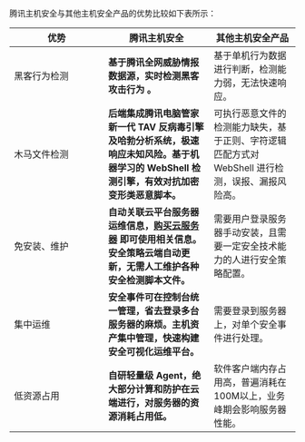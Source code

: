 腾讯主机安全与其他主机安全产品的优势比较如下表所示：

<style>
table th:first-of-type {
    width: 150px;
}
</style>



| 优势         | 腾讯主机安全                                       | 其他主机安全产品                                             |
| ------------ | ------------------------------------------------------------ | ------------------------------------------------------------ |
| 黑客行为检测 | **基于腾讯全网威胁情报数据源，实时检测黑客攻击行为 。**      | 基于单机行为数据进行判断，检测能力弱，无法快速响应。         |
| 木马文件检测 | **后端集成腾讯电脑管家新一代 TAV 反病毒引擎及哈勃分析系统，极速响应未知风险。基于机器学习的 WebShell 检测引擎，有效对抗加密变形类恶意脚本。** | 可执行恶意文件的检测能力缺失，基于正则、字符逻辑匹配方式对 WebShell 进行检测，误报、漏报风险高。 |
| 免安装、维护 | **自动关联云平台服务器运维信息，[购买云服务器](https://cloud.tencent.com/document/product/213/506) 即可使用相关信息。安全策略云端自动更新，无需人工维护各种安全检测脚本文件。** | 需要用户登录服务器手动安装，且需要一定安全技术能力的人进行安全策略配置。 |
| 集中运维     | **安全事件可在控制台统一管理，省去登录多台服务器的麻烦。主机资产集中管理，快速构建安全可视化运维平台。** | 需要登录到服务器上，对单个安全事件进行处理。                 |
| 低资源占用   | **自研轻量级 Agent，绝大部分计算和防护在云端进行，对服务器的资源消耗占用低。** | 软件客户端内存占用高，普遍消耗在100M以上，业务峰期会影响服务器性能。 |
